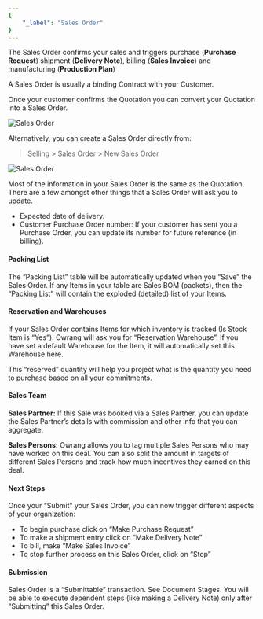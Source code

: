 ```yaml
---
{
	"_label": "Sales Order"
}
---
```

The Sales Order confirms your sales and triggers purchase (**Purchase Request**) shipment (**Delivery Note**), billing (**Sales Invoice**) and manufacturing (**Production Plan**)

A Sales Order is usually a binding Contract with your Customer.

Once your customer confirms the Quotation you can convert your Quotation into a Sales Order.



![Sales Order](img/sales-order-f.jpg)





Alternatively, you can create a Sales Order directly from:


> Selling > Sales Order > New Sales Order



![Sales Order](img/sales-order.png)





Most of the information in your Sales Order is the same as the Quotation. There are a few amongst other things that a Sales Order will ask you to update.

- Expected date of delivery.
- Customer Purchase Order number: If your customer has sent you a Purchase Order, you can update its number for future reference (in billing).

#### Packing List

The “Packing List” table will be automatically updated when you “Save” the Sales Order. If any Items in your table are Sales BOM (packets), then the “Packing List” will contain the exploded (detailed) list of your Items.

#### Reservation and Warehouses

If your Sales Order contains Items for which inventory is tracked (Is Stock Item is “Yes”). Owrang will ask you for “Reservation Warehouse”. If you have set a default Warehouse for the Item, it will automatically set this Warehouse here.

This “reserved” quantity will help you project what is the quantity you need to purchase based on all your commitments.

#### Sales Team

**Sales Partner:** If this Sale was booked via a Sales Partner, you can update the Sales Partner’s details with commission and other info that you can aggregate.

**Sales Persons:** Owrang allows you to tag multiple Sales Persons who may have worked on this deal. You can also split the amount in targets of different Sales Persons and track how much incentives they earned on this deal.

#### Next Steps

Once your “Submit” your Sales Order, you can now trigger different aspects of your organization:

- To begin purchase click on “Make Purchase Request”
- To make a shipment entry click on “Make Delivery Note”
- To bill, make “Make Sales Invoice”
- To stop further process on this Sales Order, click on “Stop”

#### Submission

Sales Order is a “Submittable” transaction. See Document Stages. You will be able to execute dependent steps (like making a Delivery Note) only after “Submitting” this Sales Order.

